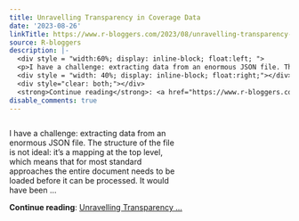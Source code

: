 ```yaml
---
title: Unravelling Transparency in Coverage Data
date: '2023-08-26'
linkTitle: https://www.r-bloggers.com/2023/08/unravelling-transparency-in-coverage-data-2/
source: R-bloggers
description: |-
  <div style = "width:60%; display: inline-block; float:left; ">
  <p>I have a challenge: extracting data from an enormous JSON file. The structure of the file is not ideal: it’s a mapping at the top level, which means that for most standard approaches the entire document needs to be loaded before it can be processed. It would have been ...</p></div>
  <div style = "width: 40%; display: inline-block; float:right;"></div>
  <div style="clear: both;"></div>
  <strong>Continue reading</strong>: <a href="https://www.r-bloggers.com/2023/08/unravelling-transparency-in-coverage-data-2/">Unravelling Transparency ...
disable_comments: true
---
```

<div style = "width:60%; display: inline-block; float:left; ">
<p>I have a challenge: extracting data from an enormous JSON file. The structure of the file is not ideal: it’s a mapping at the top level, which means that for most standard approaches the entire document needs to be loaded before it can be processed. It would have been ...</p></div>
<div style = "width: 40%; display: inline-block; float:right;"></div>
<div style="clear: both;"></div>
<strong>Continue reading</strong>: <a href="https://www.r-bloggers.com/2023/08/unravelling-transparency-in-coverage-data-2/">Unravelling Transparency ...